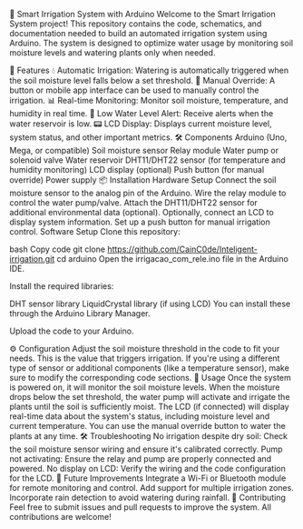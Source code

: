 🌿 Smart Irrigation System with Arduino
Welcome to the Smart Irrigation System project! This repository contains the code, schematics, and documentation needed to build an automated irrigation system using Arduino. The system is designed to optimize water usage by monitoring soil moisture levels and watering plants only when needed.

🚀 Features
💧 Automatic Irrigation: Watering is automatically triggered when the soil moisture level falls below a set threshold.
🔧 Manual Override: A button or mobile app interface can be used to manually control the irrigation.
📊 Real-time Monitoring: Monitor soil moisture, temperature, and humidity in real time.
🚨 Low Water Level Alert: Receive alerts when the water reservoir is low.
📟 LCD Display: Displays current moisture level, system status, and other important metrics.
🛠️ Components
Arduino (Uno, Mega, or compatible)
Soil moisture sensor
Relay module
Water pump or solenoid valve
Water reservoir
DHT11/DHT22 sensor (for temperature and humidity monitoring)
LCD display (optional)
Push button (for manual override)
Power supply
📦 Installation
Hardware Setup
Connect the soil moisture sensor to the analog pin of the Arduino.
Wire the relay module to control the water pump/valve.
Attach the DHT11/DHT22 sensor for additional environmental data (optional).
Optionally, connect an LCD to display system information.
Set up a push button for manual irrigation control.
Software Setup
Clone this repository:

bash
Copy code
git clone https://github.com/CainC0de/Inteligent-irrigation.git
cd arduino
Open the irrigacao_com_rele.ino file in the Arduino IDE.

Install the required libraries:

DHT sensor library
LiquidCrystal library (if using LCD)
You can install these through the Arduino Library Manager.

Upload the code to your Arduino.

⚙️ Configuration
Adjust the soil moisture threshold in the code to fit your needs. This is the value that triggers irrigation.
If you're using a different type of sensor or additional components (like a temperature sensor), make sure to modify the corresponding code sections.
📖 Usage
Once the system is powered on, it will monitor the soil moisture levels.
When the moisture drops below the set threshold, the water pump will activate and irrigate the plants until the soil is sufficiently moist.
The LCD (if connected) will display real-time data about the system's status, including moisture level and current temperature.
You can use the manual override button to water the plants at any time.
🛠️ Troubleshooting
No irrigation despite dry soil: Check the soil moisture sensor wiring and ensure it's calibrated correctly.
Pump not activating: Ensure the relay and pump are properly connected and powered.
No display on LCD: Verify the wiring and the code configuration for the LCD.
🌱 Future Improvements
Integrate a Wi-Fi or Bluetooth module for remote monitoring and control.
Add support for multiple irrigation zones.
Incorporate rain detection to avoid watering during rainfall.
🤝 Contributing
Feel free to submit issues and pull requests to improve the system. All contributions are welcome!

